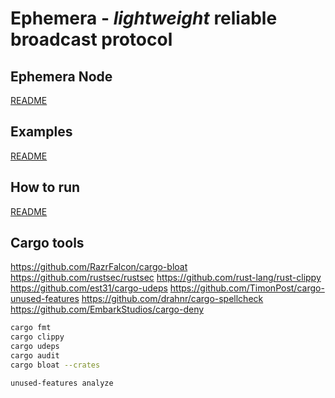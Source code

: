 # Ephemera - _lightweight_ reliable broadcast protocol

## Ephemera Node

[README](node/README.md)

## Examples

[README](examples/)

## How to run

[README](scripts/README.md)

## Cargo tools

https://github.com/RazrFalcon/cargo-bloat
https://github.com/rustsec/rustsec
https://github.com/rust-lang/rust-clippy
https://github.com/est31/cargo-udeps
https://github.com/TimonPost/cargo-unused-features
https://github.com/drahnr/cargo-spellcheck
https://github.com/EmbarkStudios/cargo-deny


```bash
cargo fmt
cargo clippy
cargo udeps
cargo audit
cargo bloat --crates

unused-features analyze
```


